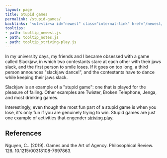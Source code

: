 ```yaml
---
layout: page
title: Stupid games
permalink: /stupid-games/
backlinks: '<ul><li><a id="newest" class="internal-link" href="/newest/">Newest</a></li><li><a id="notes" class="internal-link" href="/notes/">Notes</a></li></ul>'
tooltips: 
- path: tooltip_newest.js
- path: tooltip_notes.js
- path: tooltip_striving-play.js
---
```


In my university days, my friends and I became obsessed with a game called Slackjaw, in which two contestants stare at each other with their jaws slack, and the first person to smile loses. If it goes on too long, a third person announces "slackjaw dance!", and the contestants have to dance while keeping their jaws slack.

Slackjaw is an example of a "stupid game": one that is played for the pleasure of failing. Other examples are Twister, Broken Telephone, Jenga, and most drinking games.

Interestingly, even though the most fun part of a stupid game is when you lose, it's only fun if you are genuinely trying to win. Stupid games are just one example of activities that engender <a id="striving-play" class="internal-link" href="/striving-play/">striving play</a>.

## References

Nguyen, C.. (2019). Games and the Art of Agency. Philosophical Review. 128. 10.1215/00318108-7697863.